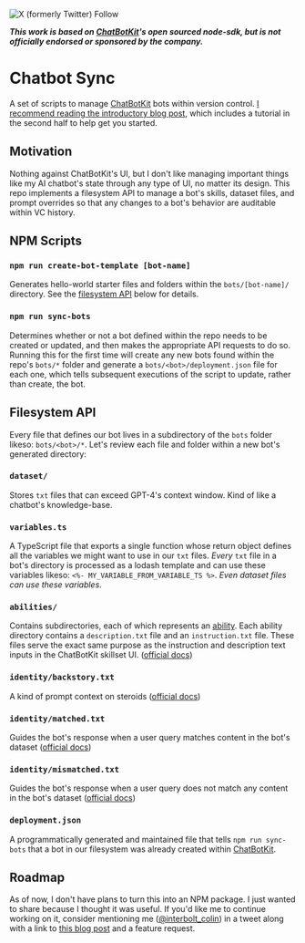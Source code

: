 ![X (formerly Twitter) Follow](https://img.shields.io/twitter/follow/interbolt_colin)

**_This work is based on [ChatBotKit](https://chatbotkit.com/)'s open sourced node-sdk, but is not officially endorsed or sponsored by the company._**

# Chatbot Sync

A set of scripts to manage [ChatBotKit](https://chatbotkit.com/) bots within version control. [I recommend reading the introductory blog post](https://interbolt/blog/chatbotkit-sync-tool/), which includes a tutorial in the second half to help get you started.

## Motivation

Nothing against ChatBotKit's UI, but I don't like managing important things like my AI chatbot's state through any type of UI, no matter its design. This repo implements a filesystem API to manage a bot's skills, dataset files, and prompt overrides so that any changes to a bot's behavior are auditable within VC history.

## NPM Scripts

### `npm run create-bot-template [bot-name]`

Generates hello-world starter files and folders within the `bots/[bot-name]/` directory. See the [filesystem API](#filesystem-api) below for details.

### `npm run sync-bots`

Determines whether or not a bot defined within the repo needs to be created or updated, and then makes the appropriate API requests to do so. Running this for the first time will create any new bots found within the repo's `bots/*` folder and generate a `bots/<bot>/deployment.json` file for each one, which tells subsequent executions of the script to update, rather than create, the bot.

## Filesystem API

Every file that defines our bot lives in a subdirectory of the `bots` folder likeso: `bots/<bot>/*`. Let's review each file and folder within a new bot's generated directory:

### `dataset/`

Stores `txt` files that can exceed GPT-4's context window. Kind of like a chatbot's knowledge-base.

### `variables.ts`

A TypeScript file that exports a single function whose return object defines all the variables we might want to use in our `txt` files. _Every_ `txt` file in a bot's directory is processed as a lodash template and can use these variables likeso: `<%- MY_VARIABLE_FROM_VARIABLE_TS %>`. _Even dataset files can use these variables_.

### `abilities/`

Contains subdirectories, each of which represents an [ability](https://chatbotkit.com/docs/skillsets). Each ability directory contains a `description.txt` file and an `instruction.txt` file. These files serve the exact same purpose as the instruction and description text inputs in the ChatBotKit skillset UI. ([official docs](https://chatbotkit.com/tutorials/how-to-use-chatbot-skillsets-to-create-a-weather-forcast-bot))

### `identity/backstory.txt`

A kind of prompt context on steroids ([official docs](https://chatbotkit.com/docs/backstories))

### `identity/matched.txt`

Guides the bot's response when a user query matches content in the bot's dataset ([official docs](https://chatbotkit.com/docs/datasets))

### `identity/mismatched.txt`

Guides the bot's response when a user query does not match any content in the bot's dataset ([official docs](https://chatbotkit.com/docs/datasets))

### `deployment.json`

A programmatically generated and maintained file that tells `npm run sync-bots` that a bot in our filesystem was already created within [ChatBotKit](https://chatbotkit.com).

## Roadmap

As of now, I don't have plans to turn this into an NPM package. I just wanted to share because I thought it was useful. If you'd like me to continue working on it, consider mentioning me ([@interbolt_colin](https://twitter.com/interbolt_colin)) in a tweet along with a link to [this blog post](https://interbolt/blog/chatbotkit-sync-tool/) and a feature request.
